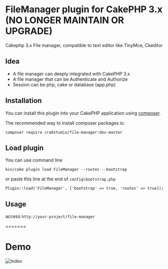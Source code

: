 # FileManager plugin for CakePHP 3.x (NO LONGER MAINTAIN OR UPGRADE)

Cakephp 3.x File manager, compatible to text editor like TinyMce, Ckeditor

## Idea

- A file manager can deeply integrated with CakePHP 3.x 
- A file manager that can be Authenticate and Authorize
- Session can be php, cake or database (app.php)

## Installation

You can install this plugin into your CakePHP application using [composer](http://getcomposer.org).

The recommended way to install composer packages is:

```
composer require crabstudio/file-manager:dev-master
```

## Load plugin

You can use command line

```
bin/cake plugin load FileManager --routes --bootstrap
```

or paste this line at the end of `config\bootstrap.php`

```
Plugin::load('FileManager', ['bootstrap' => true, 'routes' => true]);
```

## Usage

access `http://your-project/file-manager`

=======
# Demo
![Index](http://i.imgur.com/rJVIzP2.png)
